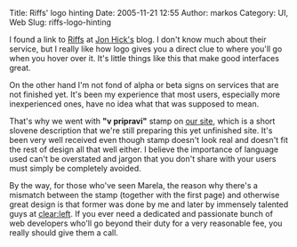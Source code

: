 Title: Riffs' logo hinting
Date: 2005-11-21 12:55
Author: markos
Category: UI, Web
Slug: riffs-logo-hinting

I found a link to [Riffs](http://www.riffs.com) at [Jon
Hick's](http://www.hicksdesign.co.uk/journal/riffs-your-social-recommender "Jon's blog")
blog. I don't know much about their service, but I really like how logo
gives you a direct clue to where you'll go when you hover over it. It's
little things like this that make good interfaces great.

On the other hand I'm not fond of alpha or beta signs on services that
are not finished yet. It's been my experience that most users,
especially more inexperienced ones, have no idea what that was supposed
to mean.

That's why we went with **"v pripravi"** stamp on [our
site](http://www.marela.si), which is a short slovene description that
we're still preparing this yet unfinished site. It's been very well
received even though stamp doesn't look real and doesn't fit the rest of
design all that well either. I believe the importance of language used
can't be overstated and jargon that you don't share with your users must
simply be completely avoided.

By the way, for those who've seen Marela, the reason why there's a
mismatch between the stamp (together with the first page) and otherwise
great design is that former was done by me and later by immensely
talented guys at [clear:left](http://www.clearleft.com/). If you ever
need a dedicated and passionate bunch of web developers who'll go beyond
their duty for a very reasonable fee, you really should give them a
call.

